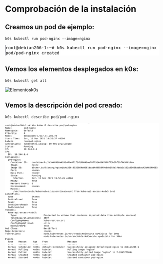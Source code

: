 # Comprobación de la instalación


## Creamos un pod de ejemplo:

```
k0s kubectl run pod-nginx --image=nginx
```
![ CreacionPod ](https://github.com/juanglez01/K0S/blob/ed966be56321520fbd34377b7ccd76c1382cd07c/Imagenes/creacionpod.png)

## Vemos los elementos desplegados en k0s:

```
k0s kubectl get all
```
![ Elementosk0s ]()

## Vemos la descripción del pod creado:

```
k0s kubectl describe pod/pod-nginx
```
![ DescripcionPod ](https://github.com/juanglez01/K0S/blob/0db5fff76bd414052731280226c6ddf4a5ab59b4/Imagenes/describepod.png)

